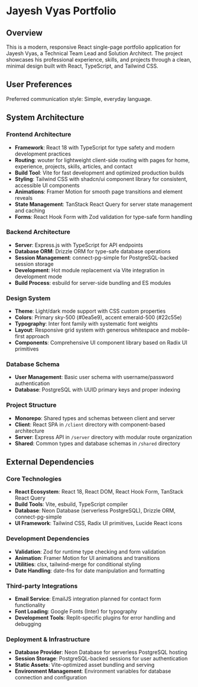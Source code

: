 # Jayesh Vyas Portfolio

## Overview

This is a modern, responsive React single-page portfolio application for Jayesh Vyas, a Technical Team Lead and Solution Architect. The project showcases his professional experience, skills, and projects through a clean, minimal design built with React, TypeScript, and Tailwind CSS.

## User Preferences

Preferred communication style: Simple, everyday language.

## System Architecture

### Frontend Architecture
- **Framework**: React 18 with TypeScript for type safety and modern development practices
- **Routing**: wouter for lightweight client-side routing with pages for home, experience, projects, skills, articles, and contact
- **Build Tool**: Vite for fast development and optimized production builds
- **Styling**: Tailwind CSS with shadcn/ui component library for consistent, accessible UI components
- **Animations**: Framer Motion for smooth page transitions and element reveals
- **State Management**: TanStack React Query for server state management and caching
- **Forms**: React Hook Form with Zod validation for type-safe form handling

### Backend Architecture
- **Server**: Express.js with TypeScript for API endpoints
- **Database ORM**: Drizzle ORM for type-safe database operations
- **Session Management**: connect-pg-simple for PostgreSQL-backed session storage
- **Development**: Hot module replacement via Vite integration in development mode
- **Build Process**: esbuild for server-side bundling and ES modules

### Design System
- **Theme**: Light/dark mode support with CSS custom properties
- **Colors**: Primary sky-500 (#0ea5e9), accent emerald-500 (#22c55e)
- **Typography**: Inter font family with systematic font weights
- **Layout**: Responsive grid system with generous whitespace and mobile-first approach
- **Components**: Comprehensive UI component library based on Radix UI primitives

### Database Schema
- **User Management**: Basic user schema with username/password authentication
- **Database**: PostgreSQL with UUID primary keys and proper indexing

### Project Structure
- **Monorepo**: Shared types and schemas between client and server
- **Client**: React SPA in `/client` directory with component-based architecture
- **Server**: Express API in `/server` directory with modular route organization
- **Shared**: Common types and database schemas in `/shared` directory

## External Dependencies

### Core Technologies
- **React Ecosystem**: React 18, React DOM, React Hook Form, TanStack React Query
- **Build Tools**: Vite, esbuild, TypeScript compiler
- **Database**: Neon Database (serverless PostgreSQL), Drizzle ORM, connect-pg-simple
- **UI Framework**: Tailwind CSS, Radix UI primitives, Lucide React icons

### Development Dependencies
- **Validation**: Zod for runtime type checking and form validation
- **Animation**: Framer Motion for UI animations and transitions
- **Utilities**: clsx, tailwind-merge for conditional styling
- **Date Handling**: date-fns for date manipulation and formatting

### Third-party Integrations
- **Email Service**: EmailJS integration planned for contact form functionality
- **Font Loading**: Google Fonts (Inter) for typography
- **Development Tools**: Replit-specific plugins for error handling and debugging

### Deployment & Infrastructure
- **Database Provider**: Neon Database for serverless PostgreSQL hosting
- **Session Storage**: PostgreSQL-backed sessions for user authentication
- **Static Assets**: Vite-optimized asset bundling and serving
- **Environment Management**: Environment variables for database connection and configuration